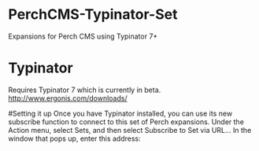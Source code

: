 # PerchCMS-Typinator-Set
Expansions for Perch CMS using Typinator 7+
# Typinator
Requires Typinator 7 which is currently in beta.
http://www.ergonis.com/downloads/

#Setting it up
Once you have Typinator installed, you can use its new subscribe function to connect to this set of Perch expansions.
Under the Action menu, select Sets, and then select Subscribe to Set via URL...
In the window that pops up, enter this address:
  
